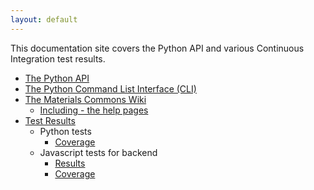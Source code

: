 ```yaml
---
layout: default
---
```


This documentation site covers the Python API and various Continuous Integration test
results.

* [The Python API](./python-api)
* [The Python Command List Interface (CLI)](./python-cli)
* [The Materials Commons Wiki](https://github.com/materials-commons/materialscommons.org/wiki)
  * [Including - the help pages](https://github.com/materials-commons/materialscommons.org/wiki/Help)
* [Test Results](./test-results)
  * Python tests
    * [Coverage](./test-results/coverage)
  * Javascript tests for backend
    * [Results](./test-results/backend/tests/mochawesome.html)
    * [Coverage](./test-results/backend/coverage/lcov-report)